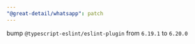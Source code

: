```yaml
---
"@great-detail/whatsapp": patch
---
```


bump `@typescript-eslint/eslint-plugin` from `6.19.1` to `6.20.0`
